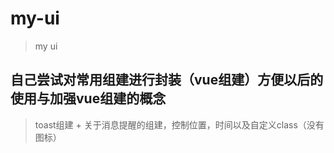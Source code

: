 # my-ui

> my ui

## 自己尝试对常用组建进行封装（vue组建）方便以后的使用与加强vue组建的概念

> toast组建
    + 关于消息提醒的组建，控制位置，时间以及自定义class（没有图标）
